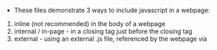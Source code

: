 * These files demonstrate 3 ways to include javascript in a webpage:
1. inline (not recommended) in the body of a webpage
2. internal / in-page - in a <script> element in the <head> section of the page with the </script> closing tag just before the </head> closing tag
3. external - using an external .js file, referenced by the webpage via <script src="myscript.js"></script>
